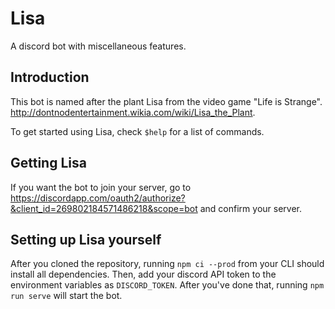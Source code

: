 # Lisa

A discord bot with miscellaneous features.

## Introduction

This bot is named after the plant Lisa from the video game "Life is Strange".
<http://dontnodentertainment.wikia.com/wiki/Lisa_the_Plant>.

To get started using Lisa, check `$help` for a list of commands.

## Getting Lisa

If you want the bot to join your server,
go to <https://discordapp.com/oauth2/authorize?&client_id=269802184571486218&scope=bot> and confirm your server.

## Setting up Lisa yourself

After you cloned the repository, running `npm ci --prod` from your CLI should install all dependencies.
Then, add your discord API token to the environment variables as `DISCORD_TOKEN`.
After you've done that, running `npm run serve` will start the bot.

